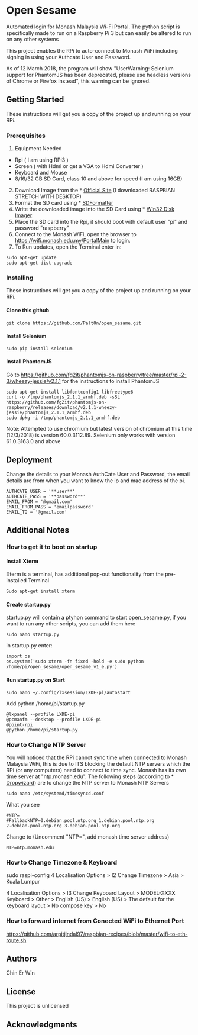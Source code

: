 # Open Sesame

Automated login for Monash Malaysia Wi-Fi Portal. The python script is specifically made to run on a Raspberry Pi 3 but can easily be altered to run on any other systems

This project enables the RPi to auto-connect to Monash WiFi including signing in using your Authcate User and Password.

As of 12 March 2018, the program will show "UserWarning: Selenium support for PhantomJS has been deprecated, please use headless versions of Chrome or Firefox instead", this warning can be ignored.

## Getting Started

These instructions will get you a copy of the project up and running on your RPi.

### Prerequisites


1. Equipment Needed
  - Rpi ( I am using RPi3 )
  - Screen ( with Hdmi or get a VGA to Hdmi Converter )
  - Keyboard and Mouse
  - 8/16/32 GB SD Card, class 10 and above for speed (I am using 16GB)
2. Download Image from the * [Official Site](https://www.raspberrypi.org/downloads/raspbian/) (I downloaded RASPBIAN STRETCH WITH DESKTOP)
3. Format the SD card using * [SDFormatter](https://www.sdcard.org/downloads/formatter_4/)
4. Write the downloaded image into the SD Card using * [Win32 Disk Imager](https://sourceforge.net/projects/win32diskimager/)
5. Place the SD card into the Rpi, it should boot with default user "pi" and password "raspberry"
6. Connect to the Monash WiFi, open the browser to https://wifi.monash.edu.my/PortalMain to login.
7. To Run updates, open the Terminal enter in:
```
sudo apt-get update
sudo apt-get dist-upgrade
```

### Installing
These instructions will get you a copy of the project up and running on your RPi.

#### Clone this github

```
git clone https://github.com/Palt0n/open_sesame.git
```

#### Install Selenium

```
sudo pip install selenium
```

#### Install PhantomJS

Go to https://github.com/fg2it/phantomjs-on-raspberry/tree/master/rpi-2-3/wheezy-jessie/v2.1.1 for the instructions to install PhantomJS

```
sudo apt-get install libfontconfig1 libfreetype6
curl -o /tmp/phantomjs_2.1.1_armhf.deb -sSL https://github.com/fg2it/phantomjs-on-raspberry/releases/download/v2.1.1-wheezy-jessie/phantomjs_2.1.1_armhf.deb
sudo dpkg -i /tmp/phantomjs_2.1.1_armhf.deb
```
Note: Attempted to use chromium but latest version of chromium at this time (12/3/2018) is version 60.0.3112.89. Selenium only works with version 61.0.3163.0 and above

## Deployment

Change the details to your Monash AuthCate User and Password, the email details are from when you want to know the ip and mac address of the pi.

```
AUTHCATE_USER = '**user**'
AUTHCATE_PASS = '**password**'
EMAIL_FROM = '@gmail.com'
EMAIL_FROM_PASS = 'emailpassword'
EMAIL_TO = '@gmail.com'
```


## Additional Notes

### How to get it to boot on startup

#### Install Xterm
Xterm is a terminal, has additional pop-out functionality from the pre-installed Terminal

```
Sudo apt-get install xterm
```

#### Create startup.py
startup.py will contain a ptyhon command to start open_sesame.py, if you want to run any other scripts, you can add them here 
```
sudo nano startup.py
```
in startup.py enter:
```
import os
os.system('sudo xterm -fn fixed -hold -e sudo python /home/pi/open_sesame/open_sesame_v1_e.py')
```

#### Run startup.py on Start
```
sudo nano ~/.config/lxsession/LXDE-pi/autostart
```
Add python /home/pi/startup.py
```
@lxpanel --profile LXDE-pi
@pcmanfm --desktop --profile LXDE-pi
@point-rpi
@python /home/pi/startup.py
```

### How to Change NTP Server
You will noticed that the RPi cannot sync time when connected to Monash Malaysia WiFi, this is due to ITS blocking the default NTP servers which the RPi (or any computers) need to connect to time sync.
Monash has its own time server at "ntp.monash.edu".
The following steps (according to * [Dropwizard](https://www.linuxquestions.org/questions/linux-newbie-8/where-does-raspbian-stretch-assign-default-ntp-servers-4175618162/)) are to change the NTP server to Monash NTP Servers
```
sudo nano /etc/systemd/timesyncd.conf
```
What you see
```
#NTP=
#FallbackNTP=0.debian.pool.ntp.org 1.debian.pool.ntp.org 2.debian.pool.ntp.org 3.debian.pool.ntp.org
```

Change to (Uncomment "NTP=", add monash time server address)
```
NTP=ntp.monash.edu
```

### How to Change Timezone & Keyboard

sudo raspi-config
4 Localisation Options > I2 Change Timezone > Asia > Kuala Lumpur

4 Localisation Options > I3 Change Keyboard Layout > MODEL-XXXX Keyboard > Other > English (US) > English (US) > The default for the keyboard layout > No compose key > No

### How to forward internet from Conected WiFi to Ethernet Port

https://github.com/arpitjindal97/raspbian-recipes/blob/master/wifi-to-eth-route.sh


## Authors

Chin Er Win

## License

This project is unlicensed

## Acknowledgments
